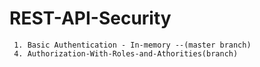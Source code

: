 # REST-API-Security
```
 1. Basic Authentication - In-memory --(master branch)
 4. Authorization-With-Roles-and-Athorities(branch)
```
